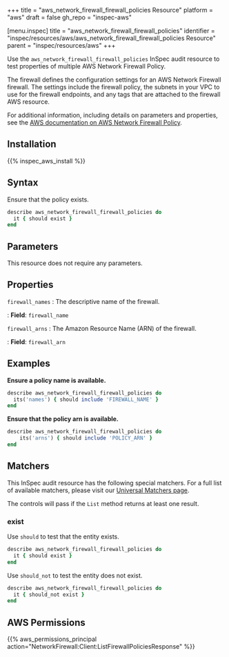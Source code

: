 +++
title = "aws_network_firewall_firewall_policies Resource"
platform = "aws"
draft = false
gh_repo = "inspec-aws"

[menu.inspec]
title = "aws_network_firewall_firewall_policies"
identifier = "inspec/resources/aws/aws_network_firewall_firewall_policies Resource"
parent = "inspec/resources/aws"
+++

Use the `aws_network_firewall_firewall_policies` InSpec audit resource to test properties of multiple AWS Network Firewall Policy.

The firewall defines the configuration settings for an AWS Network Firewall firewall. The settings include the firewall policy, the subnets in your VPC to use for the firewall endpoints, and any tags that are attached to the firewall AWS resource.

For additional information, including details on parameters and properties, see the [AWS documentation on AWS Network Firewall Policy](https://docs.aws.amazon.com/AWSCloudFormation/latest/UserGuide/aws-resource-networkfirewall-firewall.html).

## Installation

{{% inspec_aws_install %}}

## Syntax

Ensure that the policy exists.

```ruby
describe aws_network_firewall_firewall_policies do
  it { should exist }
end
```

## Parameters

This resource does not require any parameters.

## Properties

`firewall_names`
: The descriptive name of the firewall.

: **Field**: `firewall_name`

`firewall_arns`
: The Amazon Resource Name (ARN) of the firewall.

: **Field**: `firewall_arn`

## Examples

**Ensure a policy name is available.**

```ruby
describe aws_network_firewall_firewall_policies do
  its('names') { should include 'FIREWALL_NAME' }
end
```

**Ensure that the policy arn is available.**

```ruby
describe aws_network_firewall_firewall_policies do
    its('arns') { should include 'POLICY_ARN' }
end
```

## Matchers

This InSpec audit resource has the following special matchers. For a full list of available matchers, please visit our [Universal Matchers page](https://www.inspec.io/docs/reference/matchers/).

The controls will pass if the `List` method returns at least one result.

### exist

Use `should` to test that the entity exists.

```ruby
describe aws_network_firewall_firewall_policies do
  it { should exist }
end
```

Use `should_not` to test the entity does not exist.

```ruby
describe aws_network_firewall_firewall_policies do
  it { should_not exist }
end
```

## AWS Permissions

{{% aws_permissions_principal action="NetworkFirewall:Client:ListFirewallPoliciesResponse" %}}

